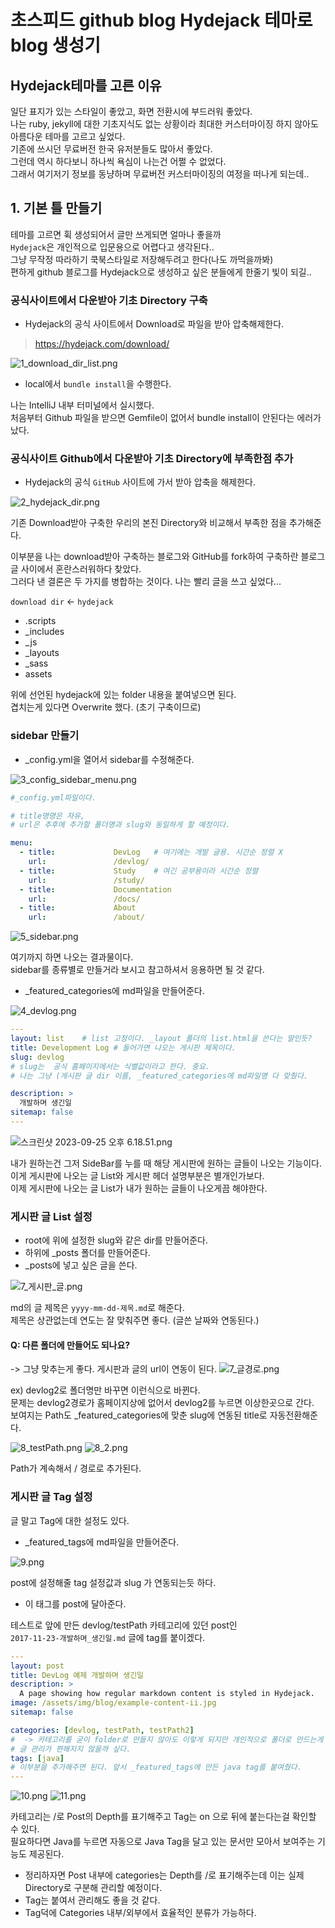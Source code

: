 

# 초스피드 github blog Hydejack 테마로 blog 생성기

## Hydejack테마를 고른 이유
일단 표지가 있는 스타일이 좋았고, 화면 전환시에 부드러워 좋았다.<br>
나는 ruby, jekyll에 대한 기초지식도 없는 상황이라 최대한 커스터마이징 하지 않아도 아름다운 테마를 고르고 싶었다.<br>
기존에 쓰시던 무료버전 한국 유저분들도 많아서 좋았다.<br>
그런데 역시 하다보니 하나씩 욕심이 나는건 어쩔 수 없었다.<br>
그래서 여기저기 정보를 동냥하며 무료버전 커스터마이징의 여정을 떠나게 되는데..<br>


## 1. 기본 틀 만들기

테마를 고르면 휙 생성되어서 글만 쓰게되면 얼마나 좋을까<br>
`Hydejack`은 개인적으로 입문용으로 어렵다고 생각된다..<br>
그냥 무작정 따라하기 쿡북스타일로 저장해두려고 한다(나도 까먹을까봐)<br>
편하게 github 블로그를 Hydejack으로 생성하고 싶은 분들에게 한줄기 빛이 되길..<br>

### 공식사이트에서 다운받아 기초 Directory 구축

* Hydejack의 공식 사이트에서 Download로 파일을 받아 압축해제한다.

> https://hydejack.com/download/

![1_download_dir_list.png](assets%2Fblog%2F1_download_dir_list.png)

* local에서 `bundle install`을 수행한다.

나는 IntelliJ 내부 터미널에서 실시했다.<br>
처음부터 Github 파일을 받으면 Gemfile이 없어서 bundle install이 안된다는 에러가 났다.<br>


### 공식사이트 Github에서 다운받아 기초 Directory에 부족한점 추가

* Hydejack의 공식 `GitHub` 사이트에 가서 받아 압축을 해제한다.

![2_hydejack_dir.png](assets%2Fblog%2F2_hydejack_dir.png)

기존 Download받아 구축한 우리의 본진 Directory와 비교해서 부족한 점을 추가해준다.<br>

이부분을 나는 download받아 구축하는 블로그와 GitHub를 fork하여 구축하란 블로그 글 사이에서 혼란스러워하다 찾았다.<br>
그러다 낸 결론은 두 가지를 병합하는 것이다. 나는 빨리 글을 쓰고 싶었다...<br>

`download dir` <- `hydejack`
* .scripts
* _includes
* _js
* _layouts
* _sass
* assets

위에 선언된 hydejack에 있는 folder 내용을 붙여넣으면 된다.<br>
겹치는게 있다면 Overwrite 했다. (초기 구축이므로)<br>



### sidebar 만들기


* _config.yml을 열어서  sidebar를 수정해준다.

![3_config_sidebar_menu.png](assets%2Fblog%2F3_config_sidebar_menu.png)

```yml
#_config.yml파일이다.

# title명명은 자유, 
# url은 추후에 추가할 폴더명과 slug와 동일하게 할 예정이다.

menu:
  - title:             DevLog   # 여기에는 개발 글용. 시간순 정렬 X
    url:               /devlog/ 
  - title:             Study    # 여긴 공부용이라 시간순 정렬
    url:               /study/
  - title:             Documentation
    url:               /docs/
  - title:             About
    url:               /about/
```





![5_sidebar.png](assets%2Fblog%2F5_sidebar.png)


여기까지 하면 나오는 결과물이다.<br>
sidebar를 종류별로 만들거라 보시고 참고하셔서 응용하면 될 것 같다.<br>

* _featured_categories에 md파일을 만들어준다.

![4_devlog.png](assets%2Fblog%2F4_devlog.png)

```yml
---
layout: list    # list 고정이다. _layout 폴더의 list.html을 쓴다는 말인듯?
title: Development Log # 들어가면 나오는 게시판 제목이다.
slug: devlog 
# slug는  공식 홈페이지에서는 식별값이라고 한다. 중요.
# 나는 그냥 (게시판 글 dir 이름, _featured_categories에 md파일명 다 맞췄다. 

description: >
  개발하며 생긴일
sitemap: false
---
```
![스크린샷 2023-09-25 오후 6.18.51.png](..%2F..%2F..%2FDesktop%2F%EC%8A%A4%ED%81%AC%EB%A6%B0%EC%83%B7%202023-09-25%20%EC%98%A4%ED%9B%84%206.18.51.png)

내가 원하는건 그저 SideBar를 누를 때 해당 게시판에 원하는 글들이 나오는 기능이다.<br>
이게 게시판에 나오는 글 List와 게시판 헤더 설명부분은 별개인가보다.<br>
이제 게시판에 나오는 글 List가 내가 원하는 글들이 나오게끔 해야한다.<br>


### 게시판 글 List 설정

* root에 위에 설정한 slug와 같은 dir를 만들어준다.
* 하위에 _posts 폴더를 만들어준다.
* _posts에 넣고 싶은 글을 쓴다.

![7_게시판_글.png](assets%2Fblog%2F7_%EA%B2%8C%EC%8B%9C%ED%8C%90_%EA%B8%80.png)

md의 글 제목은 `yyyy-mm-dd-제목.md`로 해준다.<br>
제목은 상관없는데 연도는 잘 맞춰주면 좋다. (글쓴 날짜와 연동된다.)<br>

####  Q: 다른 폴더에 만들어도 되나요?
-> 그냥 맞추는게 좋다. 게시판과 글의 url이 연동이 된다.
![7_글경로.png](assets%2Fblog%2F7_%EA%B8%80%EA%B2%BD%EB%A1%9C.png)

ex) devlog2로 폴더명만 바꾸면 이런식으로 바뀐다.<br>
문제는 devlog2경로가 홈페이지상에 없어서 devlog2를 누르면 이상한곳으로 간다.<br>
보여지는 Path도 _featured_categories에 맞춘 slug에 연동된 title로 자동전환해준다.<br>


![8_testPath.png](assets%2Fblog%2F8_testPath.png)
![8_2.png](assets%2Fblog%2F8_2.png)

Path가 계속해서 / 경로로 추가된다.


### 게시판 글 Tag 설정

글 말고 Tag에 대한 설정도 있다.

* _featured_tags에 md파일을 만들어준다.

![9.png](assets%2Fblog%2F9.png)

post에 설정해줄 tag 설정값과 slug 가 연동되는듯 하다.

* 이 태그를 post에 달아준다.

테스트로 앞에 만든 devlog/testPath 카테고리에 있던 post인<br>
`2017-11-23-개발하며_생긴일.md` 글에 tag를 붙이겠다.<br>

```yml
---
layout: post
title: DevLog 예제 개발하며 생긴일
description: >
  A page showing how regular markdown content is styled in Hydejack.
image: /assets/img/blog/example-content-ii.jpg
sitemap: false

categories: [devlog, testPath, testPath2] 
#  -> 카테고리를 굳이 folder로 만들지 않아도 이렇게 되지만 개인적으로 폴더로 만드는게 좋다.
# 글 관리가 편해지지 않을까 싶다.
tags: [java]
# 이부분을 추가해주면 된다. 앞서 _featured_tags에 만든 java tag를 붙여줬다.
---
```
![10.png](assets%2Fblog%2F10.png)
![11.png](assets%2Fblog%2F11.png)

카테고리는 /로 Post의 Depth를 표기해주고 Tag는 on 으로 뒤에 붙는다는걸 확인할 수 있다.<br>
필요하다면 Java를 누르면 자동으로 Java Tag을 달고 있는 문서만 모아서 보여주는 기능도 제공된다.<br>

* 정리하자면 Post 내부에 categories는 Depth를 /로 표기해주는데 이는 실제 Directory로 구분해 관리할 예정이다.<br>
* Tag는 붙여서 관리해도 좋을 것 같다.<br>
* Tag덕에 Categories 내부/외부에서 효율적인 분류가 가능하다.<br> 





